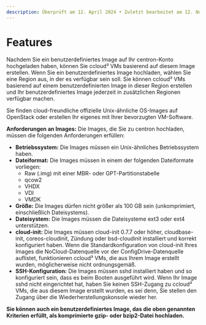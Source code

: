 ```yaml
---
description: Überprüft am 12. April 2024 • Zuletzt bearbeitet am 12. November 2024
---
```


# Features

Nachdem Sie ein benutzerdefiniertes Image auf Ihr centron-Konto hochgeladen haben, können Sie ccloud³ VMs basierend auf diesem Image erstellen. Wenn Sie ein benutzerdefiniertes Image hochladen, wählen Sie eine Region aus, in der es verfügbar sein soll. Sie können ccloud³ VMs basierend auf einem benutzerdefinierten Image in dieser Region erstellen und Ihr benutzerdefiniertes Image jederzeit in zusätzlichen Regionen verfügbar machen.

Sie finden cloud-freundliche offizielle Unix-ähnliche OS-Images auf OpenStack oder erstellen Ihr eigenes mit Ihrer bevorzugten VM-Software.

**Anforderungen an Images:** Die Images, die Sie zu centron hochladen, müssen die folgenden Anforderungen erfüllen:

* **Betriebssystem:** Die Images müssen ein Unix-ähnliches Betriebssystem haben.
* **Dateiformat:** Die Images müssen in einem der folgenden Dateiformate vorliegen:
  * Raw (.img) mit einer MBR- oder GPT-Partitionstabelle
  * qcow2
  * VHDX
  * VDI
  * VMDK
* **Größe:** Die Images dürfen nicht größer als 100 GB sein (unkomprimiert, einschließlich Dateisystems).
* **Dateisystem:** Die Images müssen die Dateisysteme ext3 oder ext4 unterstützen.
* **cloud-init:** Die Images müssen cloud-init 0.7.7 oder höher, cloudbase-init, coreos-cloudinit, Zündung oder bsd-cloudinit installiert und korrekt konfiguriert haben. Wenn die Standardkonfiguration von cloud-init Ihres Images die NoCloud-Datenquelle vor der ConfigDrive-Datenquelle auflistet, funktionieren ccloud³ VMs, die aus Ihrem Image erstellt wurden, möglicherweise nicht ordnungsgemäß.
* **SSH-Konfiguration:** Die Images müssen sshd installiert haben und so konfiguriert sein, dass es beim Booten ausgeführt wird. Wenn Ihr Image sshd nicht eingerichtet hat, haben Sie keinen SSH-Zugang zu ccloud³ VMs, die aus diesem Image erstellt wurden, es sei denn, Sie stellen den Zugang über die Wiederherstellungskonsole wieder her.

**Sie können auch ein benutzerdefiniertes Image, das die oben genannten Kriterien erfüllt, als komprimierte gzip- oder bzip2-Datei hochladen.**
